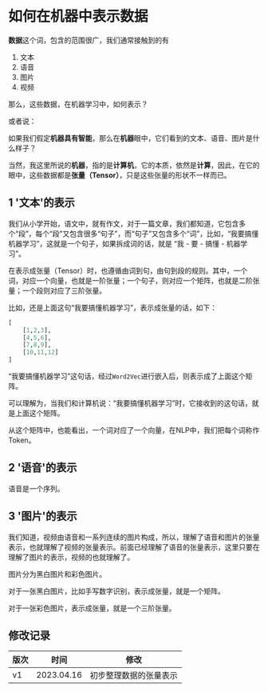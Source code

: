 # 如何在机器中表示数据

**数据**这个词，包含的范围很广，我们通常接触到的有
1. 文本
2. 语音
3. 图片
4. 视频

那么，这些数据，在机器学习中，如何表示？

或者说：

如果我们假定**机器具有智能**，那么在**机器**眼中，它们看到的文本、语音、图片是什么样子？

当然，我这里所说的**机器**，指的是**计算机**，它的本质，依然是**计算**，因此，在它的眼中，这些数据都是**张量（Tensor）**，只是这些张量的形状不一样而已。

## 1 '文本'的表示

我们从小学开始，语文中，就有作文，对于一篇文章，我们都知道，它包含多个“段”，每个“段”又包含很多“句子”，而“句子”又包含多个“词”，比如，“我要搞懂机器学习”，这就是一个句子，如果拆成词的话，就是 “我 - 要 - 搞懂 - 机器学习”。

在表示成张量（Tensor）时，也遵循由词到句，由句到段的规则。其中，一个词，对应一个向量，也就是一阶张量；一个句子，则对应一个矩阵，也就是二阶张量；一个段则对应了三阶张量。

比如，还是上面这句“我要搞懂机器学习”，表示成张量的话，如下：

```python
[
    [1,2,3],
    [4,5,6],
    [7,8,9],
    [10,11,12]
]
```

“我要搞懂机器学习”这句话，经过`Word2Vec`进行嵌入后，则表示成了上面这个矩阵。

可以理解为，当我们和计算机说：“我要搞懂机器学习”时，它接收到的这句话，就是上面这个矩阵。

从这个矩阵中，也能看出，一个词对应了一个向量，在NLP中，我们把每个词称作Token。

## 2 '语音'的表示
语音是一个序列。

## 3 '图片'的表示

我们知道，视频由语音和一系列连续的图片构成，所以，理解了语音和图片的张量表示，也就理解了视频的张量表示。前面已经理解了语音的张量表示，这里只要在理解了图片的表示，视频的也就理解了。

图片分为黑白图片和彩色图片。

对于一张黑白图片，比如手写数字识别，表示成张量，就是一个矩阵。

对于一张彩色图片，表示成张量，就是一个三阶张量。

## 修改记录
|版次|时间|修改|
|---|---|---|
|v1|2023.04.16|初步整理数据的张量表示|